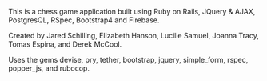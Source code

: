 This is a chess game application built using Ruby on Rails, JQuery & AJAX, PostgresQL, RSpec, Bootstrap4 and Firebase.

Created by Jared Schilling, Elizabeth Hanson, Lucille Samuel, Joanna Tracy, Tomas Espina, and Derek McCool.

Uses the gems devise, pry, tether, bootstrap, jquery, simple_form, rspec, popper_js, and rubocop.